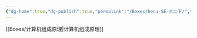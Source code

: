 ```yaml
---
{"dg-home":true,"dg-publish":true,"permalink":"/Boxes/henu-SE-大二下/","tags":["gardenEntry"],"dgPassFrontmatter":true,"created":"2025-05-17T11:16:36.261+08:00","updated":"2025-05-17T11:17:47.662+08:00"}
---
```


[[Boxes/计算机组成原理\|计算机组成原理]]